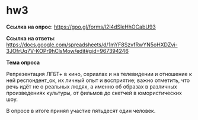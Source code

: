 # hw3

__Ссылка на опрос__: https://goo.gl/forms/l2l4dSleHhOCabU93

__Ссылка на ответы__: https://docs.google.com/spreadsheets/d/1mYF8SzvfRwYN5oHXDZvi-3JOfrUq7V-KOPr9hClsMow/edit#gid=967394246

__Тема опроса__

Репрезентация ЛГБТ+ в кино, сериалах и на телевидении и отношение к ней респондент_ок, их личный опыт и восприятие; важно отметить, что речь идёт не о реальных людях, а именно об образах в различных произведениях культуры, от фильмов до скетчей в юмористических шоу. 

В опросе в итоге принял участие пятьдесят один человек. 
